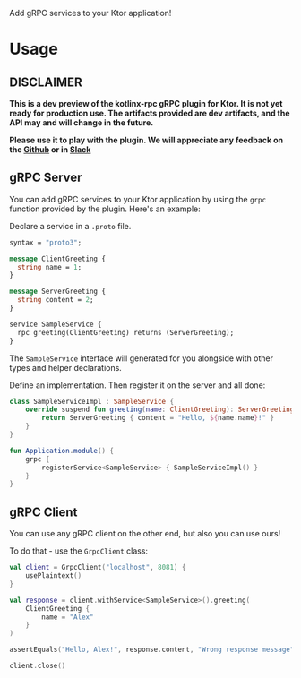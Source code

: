 Add gRPC services to your Ktor application!

# Usage

## DISCLAIMER
**This is a dev preview of the kotlinx-rpc gRPC plugin for Ktor. It is not yet ready for production use.
The artifacts provided are dev artifacts, and the API may and will change in the future.**

**Please use it to play with the plugin. We will appreciate any feedback on the 
[Github](https://github.com/Kotlin/kotlinx-rpc/issues) 
or in [Slack](https://kotlinlang.slack.com/archives/C072YJ3Q91V)**

## gRPC Server
You can add gRPC services to your Ktor application by using the `grpc` function provided by the plugin. 
Here's an example:

Declare a service in a `.proto` file.
```protobuf
syntax = "proto3";

message ClientGreeting {
  string name = 1;
}

message ServerGreeting {
  string content = 2;
}

service SampleService {
  rpc greeting(ClientGreeting) returns (ServerGreeting);
}
```

The `SampleService` interface will generated for you alongside with other types and helper declarations. 

Define an implementation. Then register it on the server and all done:

```kotlin
class SampleServiceImpl : SampleService {
    override suspend fun greeting(name: ClientGreeting): ServerGreeting {
        return ServerGreeting { content = "Hello, ${name.name}!" }
    }
}

fun Application.module() {
    grpc {
        registerService<SampleService> { SampleServiceImpl() }
    }
}
```

## gRPC Client
You can use any gRPC client on the other end, but also you can use ours!

To do that - use the `GrpcClient` class:
```Kotlin
val client = GrpcClient("localhost", 8081) {
    usePlaintext()
}

val response = client.withService<SampleService>().greeting(
    ClientGreeting {
        name = "Alex"
    }
)

assertEquals("Hello, Alex!", response.content, "Wrong response message")

client.close()
```
